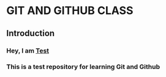 
# GIT AND GITHUB CLASS

## Introduction

### Hey, I am [Test](https://github.com/bonaventureogeto/Git-Zindua)

### This is a test repository for learning Git and Github